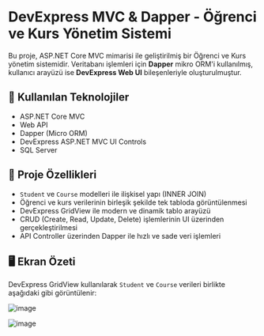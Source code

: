 # DevExpress MVC & Dapper - Öğrenci ve Kurs Yönetim Sistemi

Bu proje, ASP.NET Core MVC mimarisi ile geliştirilmiş bir Öğrenci ve Kurs yönetim sistemidir. Veritabanı işlemleri için **Dapper** mikro ORM'i kullanılmış, kullanıcı arayüzü ise **DevExpress Web UI** bileşenleriyle oluşturulmuştur.

## 🔧 Kullanılan Teknolojiler

- ASP.NET Core MVC
- Web API
- Dapper (Micro ORM)
- DevExpress ASP.NET MVC UI Controls
- SQL Server

## 📌 Proje Özellikleri

- `Student` ve `Course` modelleri ile ilişkisel yapı (INNER JOIN)
- Öğrenci ve kurs verilerinin birleşik şekilde tek tabloda görüntülenmesi
- DevExpress GridView ile modern ve dinamik tablo arayüzü
- CRUD (Create, Read, Update, Delete) işlemlerinin UI üzerinden gerçekleştirilmesi
- API Controller üzerinden Dapper ile hızlı ve sade veri işlemleri

## 🖥️ Ekran Özeti

DevExpress GridView kullanılarak `Student` ve `Course` verileri birlikte aşağıdaki gibi görüntülenir:

![image](https://github.com/user-attachments/assets/fa231001-39e5-428a-a745-f706dbd4f2df)


![image](https://github.com/user-attachments/assets/90dc84fc-024b-4b08-82a1-bdd3f3864e29)

